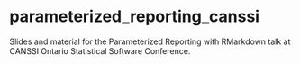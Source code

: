 # parameterized_reporting_canssi
Slides and material for the Parameterized Reporting with RMarkdown talk at CANSSI Ontario Statistical Software Conference.
